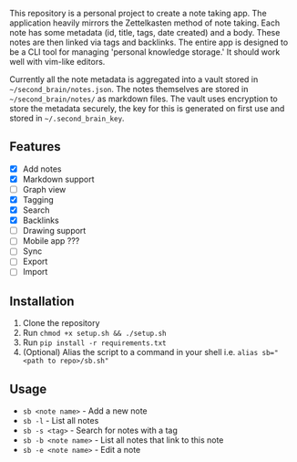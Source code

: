 This repository is a personal project to create a note taking app.
The application heavily mirrors the Zettelkasten method of note taking. 
Each note has some metadata (id, title, tags, date created) and a body.
These notes are then linked via tags and backlinks. The entire app is designed
to be a CLI tool for managing 'personal knowledge storage.' It should work well
with vim-like editors.

Currently all the note metadata is aggregated into a vault stored in
`~/second_brain/notes.json`. The notes themselves are stored in 
`~/second_brain/notes/` as markdown files. The vault uses encryption to store 
the metadata securely, the key for this is generated on first use and stored in 
`~/.second_brain_key`.

## Features
- [X] Add notes
- [X] Markdown support
- [ ] Graph view
- [X] Tagging
- [X] Search
- [X] Backlinks
- [ ] Drawing support
- [ ] Mobile app ???
- [ ] Sync 
- [ ] Export 
- [ ] Import 

## Installation
1. Clone the repository
2. Run `chmod +x setup.sh && ./setup.sh`
3. Run `pip install -r requirements.txt`
4. (Optional) Alias the script to a command in your shell i.e.
    `alias sb="<path to repo>/sb.sh"`

## Usage
- `sb <note name>` - Add a new note
- `sb -l` - List all notes
- `sb -s <tag>` - Search for notes with a tag 
- `sb -b <note name>` - List all notes that link to this note 
- `sb -e <note name>` - Edit a note


